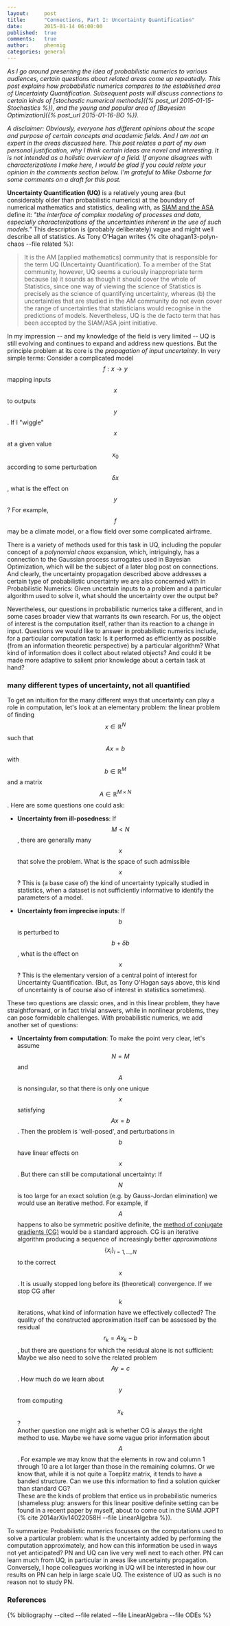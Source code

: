 ```yaml
---
layout:     post
title:      "Connections, Part I: Uncertainty Quantification"
date:       2015-01-14 06:00:00
published:  true
comments:   true
author:     phennig
categories: general
---
```


*As I go around presenting the idea of probabilistic numerics to various
 audiences, certain questions about related areas come up repeatedly. This post
 explains how probabilistic numerics compares to the established area of
 Uncertainty Quantification. Subsequent posts will discuss connections to
 certain kinds of
 [stochastic numerical methods]({% post_url 2015-01-15-Stochastics %}),
 and the young and popular area of
 [Bayesian Optimization]({% post_url 2015-01-16-BO %}).*

*A disclaimer: Obviously, everyone has different opinions about the scope and
 purpose of certain concepts and academic fields. And I am not an expert in the
 areas discussed here. This post relates a part of my own personal
 justification, why I think certain ideas are novel and interesting. It is not
 intended as a holistic overview of a field. If anyone disagrees with
 characterizations I make here, I would be glad if you could relate your
 opinion in the comments section below. I'm grateful to Mike Osborne for some
 comments on a draft for this post.*

**Uncertainty Quantification (UQ)** is a relatively young area (but
considerably older than probabilistic numerics) at the boundary of numerical
mathematics and statistics, dealing with, as
[SIAM and the ASA](http://www.siam.org/journals/juq.php) define it: *"the
interface of complex modeling of processes and data, especially
characterizations of the uncertainties inherent in the use of such models."*
This description is (probably deliberately) vague and might well describe all
of statistics. As Tony O'Hagan writes
{% cite ohagan13-polyn-chaos --file related %}:

> It is the AM [applied mathematics] community that is responsible for the term
UQ (Uncertainty Quantification). To a member of the Stat community,
however, UQ seems a curiously inappropriate term because (a) it sounds as
though it should cover the whole of Statistics, since one way of viewing the
science of Statistics is precisely as the science of quantifying uncertainty,
whereas (b) the uncertainties that are studied in the AM community do not even
cover the range of uncertainties that statisticians would recognise in the
predictions of models. Nevertheless, UQ is the de facto term that has been
accepted by the SIAM/ASA joint initiative.

In my impression -- and my knowledge of the field is very limited -- UQ is
still evolving and continues to expand and address new questions. But the
principle problem at its core is the *propagation of input uncertainty*. In
very simple terms: Consider a complicated model $$f:x\to y$$ mapping inputs
$$x$$ to outputs $$y$$. If I "wiggle" $$x$$ at a given value $$x_0$$ according
to some perturbation $$\delta x$$, what is the effect on $$y$$? For example,
 $$f$$ may be a climate model, or a flow field over some complicated airframe. 

There is a variety of methods used for this task in UQ, including the popular
concept of a *polynomial chaos* expansion, which, intriguingly, has a
connection to the Gaussian process surrogates used in Bayesian Optimization,
which will be the subject of a later blog post on connections. And clearly, the
uncertainty propagation described above addresses a certain type of
probabilistic uncertainty we are also concerned with in Probabilistic Numerics:
Given uncertain inputs to a problem and a particular algorithm used to solve
it, what should the uncertainty over the output be?

Nevertheless, our questions in probabilistic numerics take a different, and in
some cases broader view that warrants its own research. For us, the object of
interest is the computation itself, rather than its reaction to a change in
input. Questions we would like to answer in probabilistic numerics include, for
a particular computation task: Is it performed as efficiently as possible (from
an information theoretic perspective) by a particular algorithm? What kind of
information does it collect about related objects? And could it be made more
adaptive to salient prior knowledge about a certain task at hand?

### many different types of uncertainty, not all quantified ###

To get an intuition for the many different ways that uncertainty can play a
role in computation, let's look at an elementary problem: the linear problem of
finding $$x\in\mathbb{R}^N$$ such that $$Ax=b$$ with $$b\in\mathbb{R}^M$$ and a
matrix $$A\in\mathbb{R}^{M\times N}$$. Here are some questions one could ask:

* **Uncertainty from ill-posedness**: If $$M<N$$, there are generally many
$$x$$ that solve the problem. What is the space of such admissible $$x$$? This
is (a base case of) the kind of uncertainty typically studied in statistics,
when a dataset is not sufficiently informative to identify the parameters of a
model.

* **Uncertainty from imprecise inputs**: If $$b$$ is perturbed to $$b+\delta
b$$, what is the effect on $$x$$? This is the elementary version of a central
point of interest for Uncertainty Quantification. (But, as Tony O'Hagan says
above, this kind of uncertainty is of course also of interest in statistics
sometimes). 

These two questions are classic ones, and in this linear problem, they have
straightforward, or in fact trivial answers, while in nonlinear problems, they
can pose formidable challenges. With probabilistic numerics, we add another set
of questions:

* **Uncertainty from computation**: To make the point very clear, let's assume
 $$N=M$$ and $$A$$ is nonsingular, so that there is only one unique $$x$$
 satisfying $$Ax=b$$. Then the problem is 'well-posed', and perturbations in
 $$b$$ have linear effects on $$x$$. But there can still be computational
 uncertainty: If $$N$$ is too large for an exact solution (e.g. by Gauss-Jordan
 elimination) we would use an iterative method. For example, if $$A$$ happens
 to also be symmetric positive definite, the
 [method of conjugate gradients (CG)](http://en.wikipedia.org/wiki/Conjugate_gradient_method)
 would be a standard approach. CG is an iterative algorithm producing a
 sequence of increasingly better *approximations* $$\{x_i\}_{i=1,\dots,N}$$ to
 the correct $$x$$. It is usually stopped long before its (theoretical)
 convergence. If we stop CG after $$k$$ iterations, what kind of information
 have we effectively collected? The quality of the constructed approximation
 itself can be assessed by the residual $$r_k = Ax_k-b$$, but there are
 questions for which the residual alone is not sufficient: Maybe we also need
 to solve the related problem $$Ay=c$$. How much do we learn about $$y$$ from
 computing $$x_k$$?  
 Another question one might ask is whether CG is always the right method to
 use. Maybe we have some vague prior information about $$A$$. For example we
 may know that the elements in row and column 1 through 10 are a lot larger
 than those in the remaining columns. Or we know that, while it is not quite a
 Toeplitz matrix, it tends to have a banded structure. Can we use this
 information to find a solution quicker than standard CG?  
 These are the kinds of problem that entice us in probabilistic numerics
 (shameless plug: answers for this linear positive definite setting can be
 found in a recent paper by myself, about to come out in the SIAM JOPT
 {% cite 2014arXiv14022058H --file LinearAlgebra %}).

To summarize: Probabilistic numerics focusses on the computations used to solve
a particular problem: what is the uncertainty added by performing the
computation approximately, and how can this information be used in ways not yet
anticipated? PN and UQ can live very well next to each other. PN can learn much
from UQ, in particular in areas like uncertainty propagation. Conversely, I
hope colleagues working in UQ will be interested in how our results on PN can
help in large scale UQ. The existence of UQ as such is no reason not to study
PN.


### References

{% bibliography --cited --file related --file LinearAlgebra --file ODEs %}

